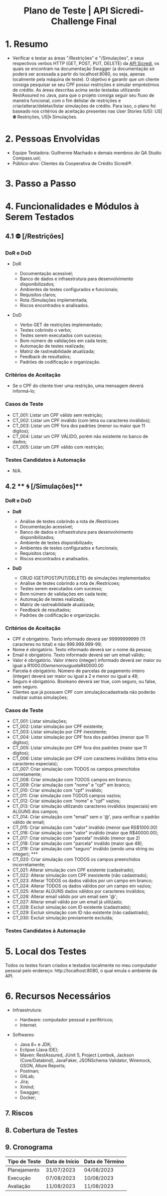<div align="center">
    <h1> Plano de Teste | API Sicredi-  Challenge Final </h1>
</div>

# 1. Resumo
- Verificar e testar as áreas "/Restrições" e "/Simulações", e seus respectivos verbos HTTP (GET, POST, PUT, DELETE) da [API Sicredi](https://github.com/desafios-qa-automacao/desafio-sicredi), os quais se encontram na documentação Swagger (a documentação só poderá ser acessada a partir do localhost:8080, ou seja, apenas localmente pela máquina de teste). O objetivo é garantir que um cliente consiga pesquisar se seu CPF possui restrições e simular empréstimos de crédito. As áreas descritas acima serão testadas utilizando RestAssured no Java, para que o projeto consiga seguir seu fluxo de maneira funcional, com o fim delistar de restrições e criar/alterar/deletar/listar simulações de crédito. Para isso, o plano foi baseado nos critérios de aceitação presentes nas User Stories (US): US|⛔ Restrições, US|🌀 Simulações.

# 2. Pessoas Envolvidas
- Equipe Testadora: Guilherme Machado e demais membros do QA Studio Compass.uol;
- Público-alvo: Clientes da Cooperativa de Crédito Sicredi®.

# 3. Passo a Passo

# 4. Funcionalidades e Módulos à Serem Testados

## 4.1 ⛔ **[/Restrições]**

### **DoR e DoD**
- DoR
    - Documentação acessível;
    - Banco de dados e infraestrutura para desenvolvimento disponibilizados;
    - Ambientes de testes configurados e funcionais;
    - Requisitos claros;
    - Rota /Simulações implementada;
    - Riscos encontrados e analisados.

- DoD
    - Verbo GET de restrições implementado;
    - Testes cobrindo o verbo;
    - Testes serem executados com sucesso;
    - Bom número de validações em cada teste; 
    - Automação de testes realizada;
    - Matriz de rastreabilidade atualizada;
    - Feedback de resultados;
    - Padrões de codificação e organização.

### **Critérios de Aceitação**
- Se o CPF do cliente tiver uma restrição, uma mensagem deverá informá-lo;

###  **Casos de Teste**
- CT_001: Listar um CPF válido sem restrição;
- CT_002: Listar um CPF inválido (com letra ou caracteres inválidos);
- CT_003: Listar um CPF fora dos padrões (menor ou maior que 11 dígitos);
- CT_004: Listar um CPF VÁLIDO, porém não existente no banco de dados;
- CT_005: Listar um CPF válido com restrição;


### **Testes Candidatos à Automação**
- N/A.


## 4.2 ** 🌀 [/Simulações]**


### **DoR e DoD**
- **DoR**
    - Análise de testes cobrindo a rota de /Restricoes  
    - Documentação acessível;
    - Banco de dados e infraestrutura para desenvolvimento disponibilizados;
    - Ambiente de testes disponibilizado;
    - Ambientes de testes configurados e funcionais;
    - Requisitos claros;
    - Riscos encontrados e analisados.

- **DoD**
    - CRUD (GET/POST/PUT/DELETE) de simulações implementados
    - Análise de testes cobrindo a rota de /Restricoes;
    - Testes serem executados com sucesso;
    - Bom número de validações em cada teste; 
    - Automação de testes realizada;
    - Matriz de rastreabilidade atualizada;
    - Feedback de resultados;
    - Padrões de codificação e organização.

###  **Critérios de Aceitação**
- CPF é obrigatório. Texto informado deverá ser 99999999999 (11 caracteres no total) e não 999.999.999-99;
- Nome é obrigatório. Texto informado deverá ser o nome da pessoa;
- Email é obrigatório. Texto informado deverá ser um email válido;
- Valor é obrigatório. Valor inteiro (integer) informado deverá ser maior ou igual a R$1000.00 e menor ou igual a R$40000.00
- Parcela é obrigatório. Número de parcelas de pagamento inteiro (integer) deverá ser maior ou igual a 2 e menor ou igual a 48;
- Seguro é obrigatório. Booleano deverá ser true, com seguro, ou false, sem seguro.
- Clientes que já possuem CPF com simulaçãocadastrada não poderão realizar outras simulações;

###  **Casos de Teste**
- CT_001: Listar simulações;
- CT_002: Listar simulação por CPF existente;
- CT_003: Listar simulação por CPF inexistente;
- CT_004: Listar simulação por CPF fora dos padrões (menor que 11 dígitos);
- CT_005: Listar simulação por CPF fora dos padrões (maior que 11 dígitos);
- CT_006: Listar simulação por CPF com caracteres inválidos (letra e/ou caracteres especiais);
- CT_007: Criar simulação com TODOS os campos preenchidos corretamente;
- CT_008: Criar simulação com TODOS campos em branco;
- CT_009: Criar simulação com "nome" e "cpf" em branco;
- CT_010: Criar simulação com "cpf" inválido;
- CT_011: Criar simulação com TODOS campos vazios;
- CT_012: Criar simulação com "nome" e "cpf" vazios;
- CT_013: Criar simulação utilizando caracteres inválidos (especiais) em ALGUNS dos campos;
- CT_014: Criar simulação com "email" sem o '@', para verificar o padrão válido de email;
- CT_015: Criar simulação com "valor" inválido (menor que RS$1000.00)
- CT_016: Criar simulação com "valor" inválido (maior que R$40000.00);
- CT_017: Criar simulação com "parcela" inválido (menor que 2)
- CT_018: Criar simulação com "parcela" inválido (maior que 48);
- CT_019: Criar simulação com "seguro" inválido (sendo uma string ou integer); ***
- CT_020: Criar simulação com TODOS os campos preenchidos incorretamente;
- CT_021: Alterar simulação com CPF existente (cadastrado);
- CT_022: Alterar simulação com CPF inexistente (não cadastrado);
- CT_023: Alterar TODOS os dados válidos por um campo em branco;
- CT_024: Alterar TODOS os dados válidos por um campo em vazios;
- CT_025: Alterar ALGUNS dados válidos por caracteres inválidos;
- CT_026: Alterar email válido por um email sem '@';
- CT_027: Alterar email válido por um email já utilizado;
- CT_028: Excluir simulação com ID existente (cadastrado);
- CT_029: Excluir simulação com ID não existente (não cadastrado);
- CT_030: Excluir simulação previamente excluída;

### **Testes Candidatos à Automação**




# 5. Local dos Testes
Todos os testes foram criados e testados localmente no meu computador pessoal pelo endereço: http://localhost:8080, o qual emula o ambiente da API.

# 6. Recursos Necessários
- Infraestrutura:
    - Hardware: computador pessoal e periféricos;
    - Internet.

- Softwares:
    - Java 8+ e JDK;
	- Eclipse (Java IDE);
    - Maven: RestAssured, JUnit 5, Project Lombok, Jackson (Core/Databind), JavaFaker, JSONSchema Validator, Wiremock, GSON, Allure Reports;
    - Postman;
    - GitLab;
    - Jira;
	- Xmind;
	- Swagger;
    - Docker;

## 7. Riscos


## 8. Cobertura de Testes




## 9. Cronograma
| Tipo de Teste      | Data de Início  | Data de Término  |
| ------------------ | --------------- | ---------------- |
| Planejamento       | 31/07/2023      | 04/08/2023
| Execução           | 07/08/2023      | 10/08/2023       |
| Avaliação          | 11/08/2023      | 11/08/2023       |

